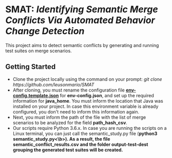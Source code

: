 # SMAT: <i>Identifying Semantic Merge Conflicts Via Automated Behavior Change Detection</i>

This project aims to detect semantic conflicts by generating and running test suites on merge scenarios.

## Getting Started
<ul>
  <li> Clone the project locally using the command on your prompt: <i>git clone https://github.com/leusonmario/SMAT</i>
  <li> After cloning, you must rename the configuration file <a href="https://github.com/leusonmario/SMAT/blob/master/nimrod/tests/env-config.template.json" target="_blank"><b>env-config.template.json</b></a> for <b>env-config.json</b>, and set up the required information for <b>java_home</b>. You must inform the location that Java was installed on your project. In case this environment variable is already configured, you don't need to inform this information again.
  <li> Next, you must inform the path of the file with the list of merge scenarios to be analyzed for the field <b>path_hash_csv</b>.
  <li> Our scripts require Python 3.6.x. In case you are running the scripts on a Linux terminal, you can just call the semantic_study.py file (<b>python3 semantic_study.py<\b>). As a result, the file <b>semantic_conflict_results.csv</b> and the folder <b>output-test-dest</b> grouping the generated test suites will be created.
</ul>
